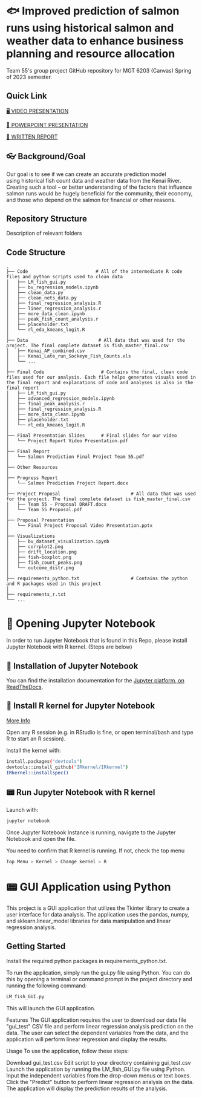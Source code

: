 # 🐟 Improved prediction of salmon runs using historical salmon and weather data to enhance business planning and resource allocation
 Team 55's group project GitHub repository for MGT 6203 (Canvas) Spring of 2023 semester.
 
 ## Quick Link
 [🖥️ VIDEO PRESENTATION ](https://www.youtube.com/watch?v=AAObhweJ6dE)
 
 [:bookmark_tabs: POWERPOINT PRESENTATION](https://github.com/binhvu3/Salmon-Analysis/blob/main/Final%20Presentation%20Slides/Project%20Report%20Video%20Presentation.pdf)
 
  [ 📄 WRITTEN REPORT]( https://github.com/binhvu3/Salmon-Analysis/blob/main/Final%20Report/Salmon%20Prediction%20Final%20Project%20Team%2055.pdf)

## 👓 Background/Goal
Our goal is to see if we can create an accurate prediction model using historical fish count data and weather data from the Kenai River. 
Creating such a tool – or better understanding of the factors that influence salmon runs would be hugely beneficial for the community, their economy, and those who depend on the salmon for financial or other reasons. 


## Repository Structure
Description of relevant folders

## Code Structure
    .
    ├── Code                         # All of the intermediate R code files and python scripts used to clean data
    │   ├── LM_fish_gui.py                          
    │   ├── bv_regression_models.ipynb               
    │   ├── clean_data.py  
    │   ├── clean_nets_data.py 
    │   ├── final_regression_analysis.R 
    │   ├── liner_regression_analysis.r
    │   ├── more_data_clean.ipynb 
    │   ├── peak_fish_count_analysis.r
    │   ├── placeholder.txt 
    │   └── rl_eda_kmeans_logit.R            
    │
    ├── Data                          # All data that was used for the project. The final complete dataset is fish_master_final.csv
    │   ├── Kenai_AP_combined.csv     
    │   ├── Kenai_Late_run_Sockeye_Fish_Counts.xls      
    │   └── ...
    │   
    ├── Final Code                     # Contains the final, clean code files used for our analysis. Each file helps generates visuals used in the final report and explanations of code and analyses is also in the final report
    │   ├── LM_fish_gui.py       
    │   ├── advanced_regression_models.ipynb
    │   ├── final_peak_analysis.r
    │   ├── final_regression_analysis.R
    │   ├── more_data_clean.ipynb
    │   ├── placeholder.txt
    │   └── rl_eda_kmeans_logit.R
    │
    ├── Final Presentation Slides      # Final slides for our video    
    │   └── Project Report Video Presentation.pdf 
    │
    ├── Final Report                
    │   └── Salmon Prediction Final Project Team 55.pdf
    │
    ├── Other Resources               
    │
    ├── Progress Report               
    │   └── Salmon Prediction Project Report.docx
    │
    ├── Project Proposal                          # All data that was used for the project. The final complete dataset is fish_master_final.csv
    │   ├── Team 55 - Proposal DRAFT.docx          
    │   └── Team 55 Proposal.pdf
    │   
    ├── Proposal Presentation               
    │   └── Final Project Proposal Video Presentation.pptx
    │
    ├── Visualizations            
    │   ├── bv_dataset_visualization.ipynb       
    │   ├── corrplot2.png
    │   ├── drift_location.png
    │   ├── fish-boxplot.png
    │   ├── fish_count_peaks.png
    │   └── outcome_distr.png
    │
    ├── requirements_python.txt                   # Contains the python and R packages used in this project
    │
    ├── requirements_r.txt
    └── ...

 # 📔 Opening Jupyter Notebook
 In order to run Jupyter Notebook that is found in this Repo, please install Jupyter Notebook with R kernel. (Steps are below)

## 🔨 Installation of Jupyter Notebook
You can find the installation documentation for the [Jupyter platform, on ReadTheDocs](https://jupyter.readthedocs.io/en/latest/install.html). 

## 🔨 Install R kernel for Jupyter Notebook
[More Info](https://stackoverflow.com/questions/57870575/install-and-run-r-kernel-for-jupyter-notebook)

Open any R session (e.g. in RStudio is fine, or open terminal/bash and type R to start an R session). 

Install the kernel with:

```bash
install.packages("devtools")
devtools::install_github("IRkernel/IRkernel")
IRkernel::installspec()

```

## 📟 Run Jupyter Notebook with R kernel
Launch with:

```bash
jupyter notebook
```
Once Jupyter Notebook Instance is running, navigate to the Jupyter Notebook and open the file.

You need to confirm that R kernel is running. If not, check the top menu 

```bash
Top Menu > Kernel > Change kernel > R 
```
# 📟 GUI Application using Python
This project is a GUI application that utilizes the Tkinter library to create a user interface for data analysis. The application uses the pandas, numpy, and sklearn.linear_model libraries for data manipulation and linear regression analysis.

## Getting Started
Install the required python packages in requirements_python.txt.

To run the application, simply run the gui.py file using Python. You can do this by opening a terminal or command prompt in the project directory and running the following command:

```bash
LM_fish_GUI.py
```
This will launch the GUI application.

Features
The GUI application requires the user to download our data file "gui_test" CSV file and perform linear regression analysis prediction on the data. The user can select the dependent variables from the data, and the application will perform linear regression and display the results.

Usage
To use the application, follow these steps:

Download gui_test.csv
Edit script to your directory containing gui_test.csv
Launch the application by running the LM_fish_GUI.py file using Python.
Input the independent variables from the drop-down menus or text boxes.
Click the "Predict" button to perform linear regression analysis on the data.
The application will display the prediction results of the analysis.
